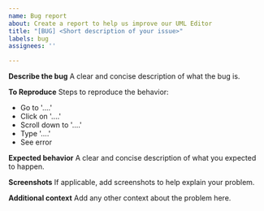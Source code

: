```yaml
---
name: Bug report
about: Create a report to help us improve our UML Editor
title: "[BUG] <Short description of your issue>"
labels: bug
assignees: ''

---
```


**Describe the bug**
A clear and concise description of what the bug is.

**To Reproduce**
Steps to reproduce the behavior:
 - Go to '....'
 - Click on '....'
 - Scroll down to '....'
 - Type '....'
 - See error

**Expected behavior**
A clear and concise description of what you expected to happen.

**Screenshots**
If applicable, add screenshots to help explain your problem.

**Additional context**
Add any other context about the problem here.
